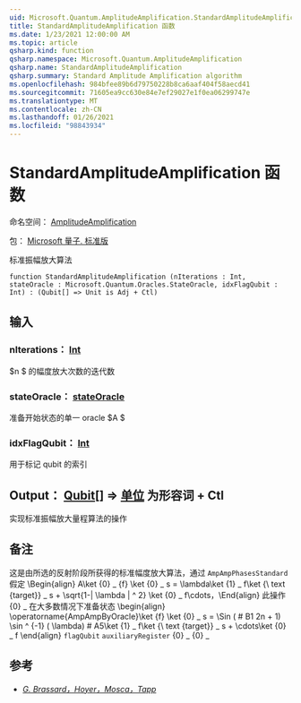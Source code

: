 ```yaml
---
uid: Microsoft.Quantum.AmplitudeAmplification.StandardAmplitudeAmplification
title: StandardAmplitudeAmplification 函数
ms.date: 1/23/2021 12:00:00 AM
ms.topic: article
qsharp.kind: function
qsharp.namespace: Microsoft.Quantum.AmplitudeAmplification
qsharp.name: StandardAmplitudeAmplification
qsharp.summary: Standard Amplitude Amplification algorithm
ms.openlocfilehash: 984bfee89b6d79750228b8ca6aaf404f58aecd41
ms.sourcegitcommit: 71605ea9cc630e84e7ef29027e1f0ea06299747e
ms.translationtype: MT
ms.contentlocale: zh-CN
ms.lasthandoff: 01/26/2021
ms.locfileid: "98843934"
---
```

# <a name="standardamplitudeamplification-function"></a>StandardAmplitudeAmplification 函数

命名空间： [AmplitudeAmplification](xref:Microsoft.Quantum.AmplitudeAmplification)

包： [Microsoft 量子. 标准版](https://nuget.org/packages/Microsoft.Quantum.Standard)


标准振幅放大算法

```qsharp
function StandardAmplitudeAmplification (nIterations : Int, stateOracle : Microsoft.Quantum.Oracles.StateOracle, idxFlagQubit : Int) : (Qubit[] => Unit is Adj + Ctl)
```


## <a name="input"></a>输入

### <a name="niterations--int"></a>nIterations： [Int](xref:microsoft.quantum.lang-ref.int)

$n $ 的幅度放大次数的迭代数


### <a name="stateoracle--stateoracle"></a>stateOracle： [stateOracle](xref:Microsoft.Quantum.Oracles.StateOracle)

准备开始状态的单一 oracle $A $


### <a name="idxflagqubit--int"></a>idxFlagQubit： [Int](xref:microsoft.quantum.lang-ref.int)

用于标记 qubit 的索引



## <a name="output--qubit--unit--is-adj--ctl"></a>Output： [Qubit](xref:microsoft.quantum.lang-ref.qubit)[] => [单位](xref:microsoft.quantum.lang-ref.unit)  为形容词 + Ctl

实现标准振幅放大量程算法的操作

## <a name="remarks"></a>备注

这是由所选的反射阶段所获得的标准幅度放大算法，通过 `AmpAmpPhasesStandard` 假定 \Begin{align} A\ket {0} \_ {f} \ket {0} \_ s = \lambda\ket {1} \_ f\ket {\ text {target}} \_ s + \sqrt{1-| \lambda | ^ 2} \ket {0} \_ f\cdots，\End{align} 此操作 {0} \_ 在大多数情况下准备状态 \begin{align} \operatorname{AmpAmpByOracle}\ket {f} \ket {0} \_ s = \Sin ( # B1 2n + 1) \sin ^ {-1} ( \lambda) # A5\ket {1} \_ f\ket {\ text {target}} \_ s + \cdots\ket {0} \_ f \end{align} `flagQubit` `auxiliaryRegister` {0} \_ {0} \_

## <a name="references"></a>参考

- [*G. Brassard，Hoyer，Mosca，Tapp*](https://arxiv.org/abs/quant-ph/0005055)